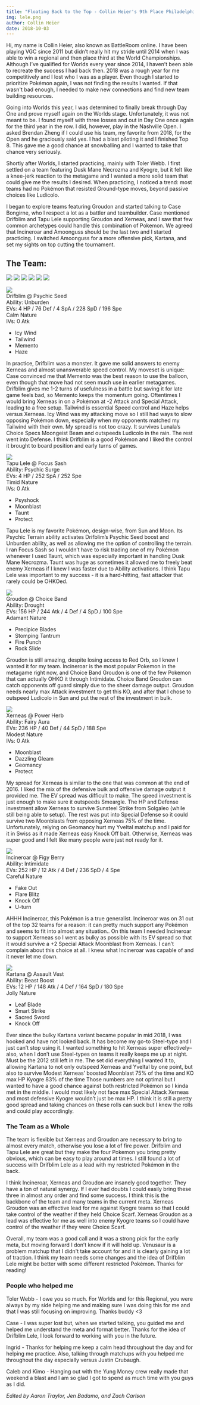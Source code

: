 ```yaml
---
title: "Floating Back to the Top - Collin Heier's 9th Place Philadelphia Report"
img: lele.png
author: Collin Heier
date: 2018-10-03
---
```


Hi, my name is Collin Heier, also known as BattleRoom online. I have been playing VGC since 2011 but didn’t really hit my stride until 2014 when I was able to win a regional and then place third at the World Championships. Although I’ve qualified for Worlds every year since 2014, I haven’t been able to recreate the success I had back then. 2018 was a rough year for me competitively and I lost who I was as a player. Even though I started to prioritize Pokémon again, I was not finding the results I wanted. If that wasn't bad enough, I needed to make new connections and find new team building resources.

Going into Worlds this year, I was determined to finally break through Day One and prove myself again on the Worlds stage. Unfortunately, it was not meant to be. I found myself with three losses and out in Day One once again for the third year in the row. I did, however, play in the Nashville Open. I asked Brendan Zheng if I could use his team, my favorite from 2018, for the Open and he graciously said yes. I had a blast piloting it and I finished Top 8. This gave me a good chance at snowballing and I wanted to take that chance very seriously. 

Shortly after Worlds, I started practicing, mainly with Toler Webb. I first settled on a team featuring Dusk Mane Necrozma and Kyogre, but it felt like a knee-jerk reaction to the metagame and I wanted a more solid team that could give me the results I desired. When practicing, I noticed a trend: most teams had no Pokémon that resisted Ground-type moves, beyond passive choices like Ludicolo. 

I began to explore teams featuring Groudon and started talking to Case Bongirne, who I respect a lot as a battler and teambuilder. Case mentioned Drifblim and Tapu Lele supporting Groudon and Xerneas, and I saw that few common archetypes could handle this combination of Pokemon. We agreed that Incineroar and Amoonguss should be the last two and I started practicing. I switched Amoonguss for a more offensive pick, Kartana, and set my sights on top cutting the tournament.

## The Team: 
![][Drifblim]
![][Tapu Lele]
![][Groudon]
![][Xerneas]
![][Incineroar]
![][Kartana]

![](https://www.serebii.net/sunmoon/pokemon/426.png)  
Drifblim @ Psychic Seed  
Ability: Unburden  
EVs: 4 HP / 76 Def / 4 SpA / 228 SpD / 196 Spe  
Calm Nature  
IVs: 0 Atk  
- Icy Wind  
- Tailwind  
- Memento  
- Haze  

In practice, Drifblim was a monster. It gave me solid answers to enemy Xerneas and almost unanswerable speed control. My moveset is unique: Case convinced me that Memento was the best reason to use the balloon, even though that move had not seen much use in earlier metagames. Drifblim gives me 1-2 turns of usefulness in a battle but saving it for late game feels bad, so Memento keeps the momentum going. Oftentimes I would bring Xerneas in on a Pokémon at -2 Attack and Special Attack, leading  to a free setup. Tailwind is essential Speed control and Haze helps versus Xerneas. Icy Wind was my attacking move so I still had ways to slow opposing Pokémon down, especially when my opponents matched my Tailwind with their own. My spread is not too crazy. It survives Lunala’s Choice Specs Moongeist Beam and outspeeds Ludicolo in the rain. The rest went into Defense. I think Drifblim is a good Pokémon and I liked the control it brought to board position and early turns of games.

![](https://www.serebii.net/sunmoon/pokemon/786.png)  
Tapu Lele @ Focus Sash  
Ability: Psychic Surge  
EVs: 4 HP / 252 SpA / 252 Spe  
Timid Nature  
IVs: 0 Atk  
- Psyshock  
- Moonblast  
- Taunt  
- Protect  

Tapu Lele is my favorite Pokémon, design-wise, from Sun and Moon. Its Psychic Terrain ability activates Drifblim’s Psychic Seed boost and Unburden ability, as well as allowing me the option of controlling the terrain. I ran Focus Sash so I wouldn’t have to risk trading one of my Pokémon whenever I used Taunt, which was especially important in handling Dusk Mane Necrozma. Taunt was huge as sometimes it allowed me to freely beat enemy Xerneas if I knew I was faster due to Ability activations. I think Tapu Lele was important to my success -  it is a hard-hitting, fast attacker that rarely could be OHKOed.

![](https://www.serebii.net/sunmoon/pokemon/383.png)  
Groudon @ Choice Band  
Ability: Drought  
EVs: 156 HP / 244 Atk / 4 Def / 4 SpD / 100 Spe  
Adamant Nature  
- Precipice Blades  
- Stomping Tantrum  
- Fire Punch  
- Rock Slide  

Groudon is still amazing, despite losing access to Red Orb, so I knew I wanted it for my team. Incineroar is the most popular Pokemon in the metagame right now, and Choice Band Groudon is one of the few Pokemon that can actually OHKO it through Intimidate. Choice Band Groudon can catch opponents off guard simply due to the sheer damage output. Groudon needs nearly max Attack investment to get this KO, and after that I chose to outspeed Ludicolo in Sun and put the rest of the investment in bulk.

![](https://www.serebii.net/sunmoon/pokemon/716-a.png)  
Xerneas @ Power Herb  
Ability: Fairy Aura  
EVs: 236 HP / 40 Def / 44 SpD / 188 Spe  
Modest Nature  
IVs: 0 Atk  
- Moonblast  
- Dazzling Gleam  
- Geomancy  
- Protect  

My spread for Xerneas is similar to the one that was common at the end of 2016. I liked the mix of the defensive bulk and offensive damage output it provided me. The EV spread was difficult to make. The speed investment is just enough to make sure it outspeeds Smeargle. The HP and Defense investment allow Xerneas to survive Sunsteel Strike from Solgaleo (while still being able to setup). The rest was put into Special Defense so it could survive two Moonblasts from opposing Xerneas 75% of the time. Unfortunately, relying on Geomancy hurt my Yveltal matchup and I paid for it in Swiss as it made Xerneas easy Knock Off bait. Otherwise, Xerneas was super good and I felt like many people were just not ready for it.

![](https://www.serebii.net/sunmoon/pokemon/727.png)  
Incineroar @ Figy Berry  
Ability: Intimidate  
EVs: 252 HP / 12 Atk / 4 Def / 236 SpD / 4 Spe  
Careful Nature  
- Fake Out  
- Flare Blitz  
- Knock Off  
- U-turn  

AHHH Incineroar, this Pokémon is a true generalist. Incineroar was on 31 out of the top 32 teams for a reason: it can pretty much support any Pokémon and seems to fit into almost any situation.. On this team I needed Incineroar to support Xerneas so I went as bulky as possible with its EV spread so that it would survive a +2 Special Attack Moonblast from Xerneas. I can’t complain about this choice at all. I knew what Incineroar was capable of and it never let me down. 

![](https://www.serebii.net/sunmoon/pokemon/798.png)  
Kartana @ Assault Vest  
Ability: Beast Boost  
EVs: 12 HP / 148 Atk / 4 Def / 164 SpD / 180 Spe  
Jolly Nature  
- Leaf Blade  
- Smart Strike  
- Sacred Sword  
- Knock Off  

Ever since the bulky Kartana variant became popular in mid 2018, I was hooked and have not looked back. It has become my go-to Steel-type and I just can’t stop using it. I wanted something to hit Xerneas super effectively– also, when I don’t use Steel-types on teams it really keeps me up at night. Must be the 2012 still left in me. The set did everything I wanted it to, allowing Kartana to not only outspeed Xerneas and Yveltal by one point, but also to survive Modest Xerneas’ boosted Moonblast 75% of the time and KO max HP Kyogre 83% of the time Those numbers are not optimal but I wanted to have a good chance against both restricted Pokémon so I kinda met in the middle. I would most likely not face max Special Attack Xerneas and most defensive Kyogre wouldn’t just be max HP. I think it is still a pretty good spread and taking chances on these rolls can suck but I knew the rolls and could play accordingly. 

### The Team as a Whole

The team is flexible but Xerneas and Groudon are necessary to bring to almost every match, otherwise you lose a lot of fire power. Drifblim and Tapu Lele are great but they make the four Pokemon you bring pretty obvious, which can be easy to play around at times. I still found a lot of success with Drifblim Lele as a lead with my restricted Pokémon in the back. 

I think Incineroar, Xerneas and Groudon are insanely good together. They have a ton of natural synergy. If I ever had doubts I could easily bring these three in almost any order and find some success. I think this is the backbone of the team and many teams in the current meta. Xerneas Groudon was an effective lead for me against Kyogre teams so that I could take control of the weather if they held Choice Scarf. Xerneas Groudon as a lead was effective for me as well into enemy Kyogre teams so I could have control of the weather if they were Choice Scarf. 

Overall, my team was a good call and it was a strong pick for the early meta, but moving forward I don’t know if it will hold up. Venusaur is a problem matchup that I didn't take account for and it is clearly gaining a lot of traction. I think my team needs some changes and the idea of Drifblim Lele might be better with some different restricted Pokémon. Thanks for reading!


### People who helped me

Toler Webb - I owe you so much. For Worlds and for this Regional, you were always by my side helping me and making sure I was doing this for me and that I was still focusing on improving. Thanks buddy <3

Case - I was super lost but, when we started talking, you guided me and helped me understand the meta and format better. Thanks for the idea of Drifblim Lele, I look forward to working with you in the future.

Ingrid - Thanks for helping me keep a calm head throughout the day and for helping me practice. Also, talking through matchups with you helped me throughout the day especially versus Justin Crubaugh. 

Caleb and Kimo - Hanging out with the Yung Money crew really made that weekend a blast and I am so glad I got to spend as much time with you guys as I did.

*Edited by Aaron Traylor, Jen Badamo, and Zach Carlson*

[Xerneas]:https://www.serebii.net/pokedex-sm/icon/716.png
[Ho-Oh]:https://www.serebii.net/pokedex-sm/icon/250.png
[Incineroar]:https://www.serebii.net/pokedex-sm/icon/727.png
[Tapu Koko]:https://www.serebii.net/pokedex-sm/icon/785.png
[Ludicolo]:https://www.serebii.net/pokedex-sm/icon/272.png
[Smeargle]:https://www.serebii.net/pokedex-sm/icon/235.png
[Lunala]:https://www.serebii.net/pokedex-sm/icon/792.png
[Scrafty]:https://www.serebii.net/pokedex-sm/icon/560.png
[Volcarona]:https://www.serebii.net/pokedex-sm/icon/637.png
[Stakataka]:https://www.serebii.net/pokedex-sm/icon/805.png
[Kyogre]:https://www.serebii.net/pokedex-sm/icon/382.png
[Tsareena]:https://www.serebii.net/pokedex-sm/icon/763.png
[Tapu Fini]:https://www.serebii.net/pokedex-sm/icon/788.png
[Yveltal]:https://www.serebii.net/pokedex-sm/icon/717.png
[Groudon]:https://www.serebii.net/pokedex-sm/icon/383.png
[Venusaur]:https://www.serebii.net/pokedex-sm/icon/003.png
[Kartana]:https://www.serebii.net/pokedex-sm/icon/798.png
[Bronzong]:https://www.serebii.net/pokedex-sm/icon/437.png
[NDM]:https://www.serebii.net/pokedex-sm/icon/800-dm.png
[Amoonguss]:https://www.serebii.net/pokedex-sm/icon/591.png
[Zapdos]:https://www.serebii.net/pokedex-sm/icon/145.png
[Solgaleo]:https://www.serebii.net/pokedex-sm/icon/791.png
[Araquanid]:https://www.serebii.net/pokedex-sm/icon/752.png
[Tapu Lele]:https://www.serebii.net/pokedex-sm/icon/786.png
[Toxicroak]:https://www.serebii.net/pokedex-sm/icon/454.png
[Drifblim]:https://www.serebii.net/pokedex-sm/icon/426.png